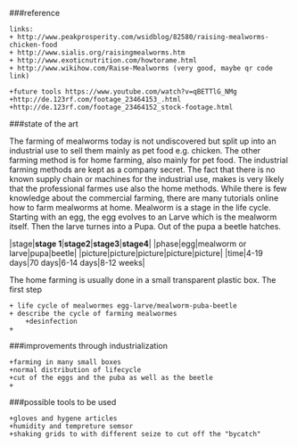 

###reference
	
	links: 
	+ http://www.peakprosperity.com/wsidblog/82580/raising-mealworms-chicken-food
	+ http://www.sialis.org/raisingmealworms.htm
	+ http://www.exoticnutrition.com/howtorame.html
	+ http://www.wikihow.com/Raise-Mealworms (very good, maybe qr code link)
	
	+future tools https://www.youtube.com/watch?v=qBETTlG_NMg
	+http://de.123rf.com/footage_23464153_.html
	+http://de.123rf.com/footage_23464152_stock-footage.html

###state of the art

The farming of mealworms today is not undiscovered but split up into an industrial use to 
sell them mainly as pet food e.g. chicken. The other farming method is for home farming, 
also mainly for pet food. The industrial farming methods are kept as a company 
secret. The fact that there is no known supply chain
or machines for the industrial use, makes is very likely that the professional farmes use
also the home methods. While there is few knowledge about the commercial farming, there
are many tutorials online how to farm mealworms at home.
Mealworm is a stage in the life cycle. Starting with an egg, the egg evolves to an Larve 
which is the mealworm itself. Then the larve turnes into a Pupa. Out of the pupa a beetle 
hatches.

|stage|**stage 1**|**stage2**|**stage3**|**stage4**|
|phase|egg|mealworm or larve|pupa|beetle|
|picture|picture|picture|picture|picture|
|time|4-19 days|70 days|6-14 days|8-12 weeks|

The home farming is usually done in a small transparent plastic box. The first step

	+ life cycle of mealwormes egg-larve/mealworm-puba-beetle
	+ describe the cycle of farming mealwormes
		+desinfection
	+ 
	
	
	
###improvements through industrialization	
	
	+farming in many small boxes
	+normal distribution of lifecycle
	+cut of the eggs and the puba as well as the beetle
	+
	
###possible tools to be used

	+gloves and hygene articles
	+humidity and tempreture semsor
	+shaking grids to with different seize to cut off the "bycatch"
	
	
	
	


